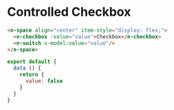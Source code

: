 # Controlled Checkbox
```html
<n-space align="center" item-style="display: flex;">
  <n-checkbox :value="value">Checkbox</n-checkbox>
  <n-switch v-model:value="value"/>
</n-space>
```
```js
export default {
  data () {
    return {
      value: false
    }
  }
}
```
